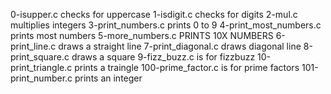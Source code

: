 0-isupper.c checks for uppercase
1-isdigit.c checks for digits
2-mul.c multiplies integers
3-print_numbers.c prints 0 to 9
4-print_most_numbers.c prints most numbers
5-more_numbers.c PRINTS 10X NUMBERS
6-print_line.c draws a straight line
7-print_diagonal.c draws diagonal line
8-print_square.c draws a square
9-fizz_buzz.c is for fizzbuzz
10-print_triangle.c prints a traingle
100-prime_factor.c is for prime factors
101-print_number.c prints an integer
